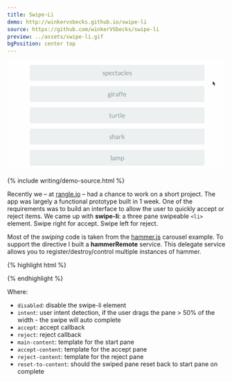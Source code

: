 ```yaml
---
title: Swipe-Li
demo: http://winkervsbecks.github.io/swipe-li
source: https://github.com/winkerVSbecks/swipe-li
preview: ../assets/swipe-li.gif
bgPosition: center top
---
```


![](../assets/swipe-li-small.gif)

{% include writing/demo-source.html %}

Recently we &ndash; at  [rangle.io](http://rangle.io) &ndash; had a chance to work on a short project. The app was largely a functional prototype built in 1 week. One of the requirements was to build an interface to allow the user to quickly accept or reject items. We came up with **swipe-li**: a three pane swipeable `<li>` element. Swipe right for accept. Swipe left for reject.



Most of the *swiping* code is taken from the  [hammer.js](http://hammerjs.github.io/) carousel example. To support the directive I built a **hammerRemote** service. This delegate service allows you to register/destroy/control multiple instances of hammer.

{% highlight html %}
<div
  swipe-li
  disabled=""
  intent="true"
  accept="done(item)"
  reject="skip(item)"
  main-content="'sample-content.html'"
  accept-content="'accept-content.html'"
  reject-content="'reject-content.html'"
  reset-to-content="false"
></div>
{% endhighlight %}

Where:

- `disabled`: disable the swipe-li element
- `intent`: user intent detection, if the user drags the pane > 50% of the width - the swipe will auto complete
- `accept`: accept callback
- `reject`: reject callback
- `main-content`: template for the start pane
- `accept-content`: template for the accept pane
- `reject-content`: template for the reject pane
- `reset-to-content`: should the swiped pane reset back to start pane on complete
